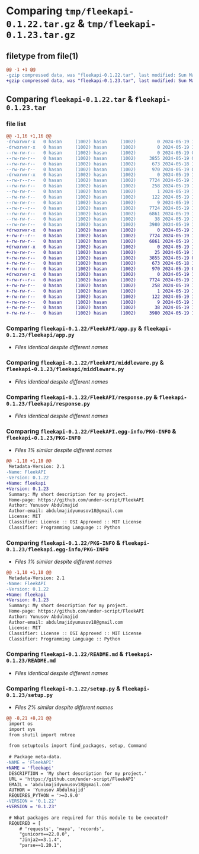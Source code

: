 # Comparing `tmp/fleekapi-0.1.22.tar.gz` & `tmp/fleekapi-0.1.23.tar.gz`

## filetype from file(1)

```diff
@@ -1 +1 @@
-gzip compressed data, was "fleekapi-0.1.22.tar", last modified: Sun May 19 12:23:16 2024, max compression
+gzip compressed data, was "fleekapi-0.1.23.tar", last modified: Sun May 19 13:08:17 2024, max compression
```

## Comparing `fleekapi-0.1.22.tar` & `fleekapi-0.1.23.tar`

### file list

```diff
@@ -1,16 +1,16 @@
-drwxrwxr-x   0 hasan     (1002) hasan     (1002)        0 2024-05-19 12:23:16.012002 fleekapi-0.1.22/
-drwxrwxr-x   0 hasan     (1002) hasan     (1002)        0 2024-05-19 12:23:16.004002 fleekapi-0.1.22/FleekAPI/
--rw-rw-r--   0 hasan     (1002) hasan     (1002)        0 2024-05-19 07:05:58.000000 fleekapi-0.1.22/FleekAPI/__init__.py
--rw-rw-r--   0 hasan     (1002) hasan     (1002)     3855 2024-05-19 07:09:46.000000 fleekapi-0.1.22/FleekAPI/app.py
--rw-rw-r--   0 hasan     (1002) hasan     (1002)      673 2024-05-18 17:00:00.000000 fleekapi-0.1.22/FleekAPI/middleware.py
--rw-rw-r--   0 hasan     (1002) hasan     (1002)      970 2024-05-19 07:00:05.000000 fleekapi-0.1.22/FleekAPI/response.py
-drwxrwxr-x   0 hasan     (1002) hasan     (1002)        0 2024-05-19 12:23:16.008002 fleekapi-0.1.22/FleekAPI.egg-info/
--rw-r--r--   0 hasan     (1002) hasan     (1002)     7724 2024-05-19 12:23:15.000000 fleekapi-0.1.22/FleekAPI.egg-info/PKG-INFO
--rw-rw-r--   0 hasan     (1002) hasan     (1002)      258 2024-05-19 12:23:15.000000 fleekapi-0.1.22/FleekAPI.egg-info/SOURCES.txt
--rw-rw-r--   0 hasan     (1002) hasan     (1002)        1 2024-05-19 12:23:15.000000 fleekapi-0.1.22/FleekAPI.egg-info/dependency_links.txt
--rw-rw-r--   0 hasan     (1002) hasan     (1002)      122 2024-05-19 12:23:15.000000 fleekapi-0.1.22/FleekAPI.egg-info/requires.txt
--rw-rw-r--   0 hasan     (1002) hasan     (1002)        9 2024-05-19 12:23:15.000000 fleekapi-0.1.22/FleekAPI.egg-info/top_level.txt
--rw-r--r--   0 hasan     (1002) hasan     (1002)     7724 2024-05-19 12:23:16.012002 fleekapi-0.1.22/PKG-INFO
--rw-rw-r--   0 hasan     (1002) hasan     (1002)     6861 2024-05-19 12:22:45.000000 fleekapi-0.1.22/README.md
--rw-rw-r--   0 hasan     (1002) hasan     (1002)       38 2024-05-19 12:23:16.012002 fleekapi-0.1.22/setup.cfg
--rw-rw-r--   0 hasan     (1002) hasan     (1002)     3980 2024-05-19 12:23:11.000000 fleekapi-0.1.22/setup.py
+drwxrwxr-x   0 hasan     (1002) hasan     (1002)        0 2024-05-19 13:08:17.465890 fleekapi-0.1.23/
+-rw-r--r--   0 hasan     (1002) hasan     (1002)     7724 2024-05-19 13:08:17.465890 fleekapi-0.1.23/PKG-INFO
+-rw-rw-r--   0 hasan     (1002) hasan     (1002)     6861 2024-05-19 12:22:45.000000 fleekapi-0.1.23/README.md
+drwxrwxr-x   0 hasan     (1002) hasan     (1002)        0 2024-05-19 13:08:17.457890 fleekapi-0.1.23/fleekapi/
+-rw-rw-r--   0 hasan     (1002) hasan     (1002)       25 2024-05-19 13:07:08.000000 fleekapi-0.1.23/fleekapi/__init__.py
+-rw-rw-r--   0 hasan     (1002) hasan     (1002)     3855 2024-05-19 07:09:46.000000 fleekapi-0.1.23/fleekapi/app.py
+-rw-rw-r--   0 hasan     (1002) hasan     (1002)      673 2024-05-18 17:00:00.000000 fleekapi-0.1.23/fleekapi/middleware.py
+-rw-rw-r--   0 hasan     (1002) hasan     (1002)      970 2024-05-19 07:00:05.000000 fleekapi-0.1.23/fleekapi/response.py
+drwxrwxr-x   0 hasan     (1002) hasan     (1002)        0 2024-05-19 13:08:17.465890 fleekapi-0.1.23/fleekapi.egg-info/
+-rw-r--r--   0 hasan     (1002) hasan     (1002)     7724 2024-05-19 13:08:17.000000 fleekapi-0.1.23/fleekapi.egg-info/PKG-INFO
+-rw-rw-r--   0 hasan     (1002) hasan     (1002)      258 2024-05-19 13:08:17.000000 fleekapi-0.1.23/fleekapi.egg-info/SOURCES.txt
+-rw-rw-r--   0 hasan     (1002) hasan     (1002)        1 2024-05-19 13:08:17.000000 fleekapi-0.1.23/fleekapi.egg-info/dependency_links.txt
+-rw-rw-r--   0 hasan     (1002) hasan     (1002)      122 2024-05-19 13:08:17.000000 fleekapi-0.1.23/fleekapi.egg-info/requires.txt
+-rw-rw-r--   0 hasan     (1002) hasan     (1002)        9 2024-05-19 13:08:17.000000 fleekapi-0.1.23/fleekapi.egg-info/top_level.txt
+-rw-rw-r--   0 hasan     (1002) hasan     (1002)       38 2024-05-19 13:08:17.465890 fleekapi-0.1.23/setup.cfg
+-rw-rw-r--   0 hasan     (1002) hasan     (1002)     3980 2024-05-19 13:08:12.000000 fleekapi-0.1.23/setup.py
```

### Comparing `fleekapi-0.1.22/FleekAPI/app.py` & `fleekapi-0.1.23/fleekapi/app.py`

 * *Files identical despite different names*

### Comparing `fleekapi-0.1.22/FleekAPI/middleware.py` & `fleekapi-0.1.23/fleekapi/middleware.py`

 * *Files identical despite different names*

### Comparing `fleekapi-0.1.22/FleekAPI/response.py` & `fleekapi-0.1.23/fleekapi/response.py`

 * *Files identical despite different names*

### Comparing `fleekapi-0.1.22/FleekAPI.egg-info/PKG-INFO` & `fleekapi-0.1.23/PKG-INFO`

 * *Files 1% similar despite different names*

```diff
@@ -1,10 +1,10 @@
 Metadata-Version: 2.1
-Name: FleekAPI
-Version: 0.1.22
+Name: fleekapi
+Version: 0.1.23
 Summary: My short description for my project.
 Home-page: https://github.com/under-script/FleekAPI
 Author: Yunusov Abdulmajid
 Author-email: abdulmajidyunusov18@gmail.com
 License: MIT
 Classifier: License :: OSI Approved :: MIT License
 Classifier: Programming Language :: Python
```

### Comparing `fleekapi-0.1.22/PKG-INFO` & `fleekapi-0.1.23/fleekapi.egg-info/PKG-INFO`

 * *Files 1% similar despite different names*

```diff
@@ -1,10 +1,10 @@
 Metadata-Version: 2.1
-Name: FleekAPI
-Version: 0.1.22
+Name: fleekapi
+Version: 0.1.23
 Summary: My short description for my project.
 Home-page: https://github.com/under-script/FleekAPI
 Author: Yunusov Abdulmajid
 Author-email: abdulmajidyunusov18@gmail.com
 License: MIT
 Classifier: License :: OSI Approved :: MIT License
 Classifier: Programming Language :: Python
```

### Comparing `fleekapi-0.1.22/README.md` & `fleekapi-0.1.23/README.md`

 * *Files identical despite different names*

### Comparing `fleekapi-0.1.22/setup.py` & `fleekapi-0.1.23/setup.py`

 * *Files 2% similar despite different names*

```diff
@@ -8,21 +8,21 @@
 import os
 import sys
 from shutil import rmtree
 
 from setuptools import find_packages, setup, Command
 
 # Package meta-data.
-NAME = 'FleekAPI'
+NAME = 'fleekapi'
 DESCRIPTION = 'My short description for my project.'
 URL = 'https://github.com/under-script/FleekAPI'
 EMAIL = 'abdulmajidyunusov18@gmail.com'
 AUTHOR = 'Yunusov Abdulmajid'
 REQUIRES_PYTHON = '>=3.9.0'
-VERSION = '0.1.22'
+VERSION = '0.1.23'
 
 # What packages are required for this module to be executed?
 REQUIRED = [
     # 'requests', 'maya', 'records',
     "gunicorn==22.0.0",
     "Jinja2==3.1.4",
     "parse==1.20.1",
```

